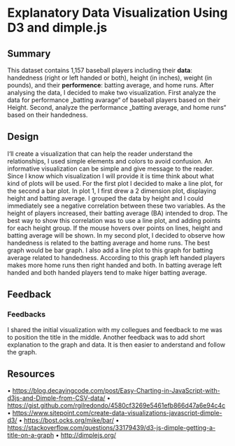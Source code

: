 # Explanatory Data Visualization Using D3 and dimple.js

## Summary

This dataset contains 1,157 baseball players including their **data**:
handedness (right or left handed or both), height (in inches), weight (in pounds),
and their **performence**:
batting average, and home runs.
After analysing the data,  I decided to make two visualization. First analyze the data for performance „batting avarage“ of baseball players based on their Height. Second, analyze the performance „batting average, and home runs“ based on their handedness.

## Design
I‘ll create a visualization that can help the reader understand the relationships, I used simple elements and colors to avoid confusion. An informative visualization can be simple and give message to the reader.
Since I know which visualization I will provide it is time think about what kind of plots will be used. For the first plot I decided to make a line plot, for the second a bar plot.
In plot 1, I first drew a 2 dimension plot, displaying height and batting average. I grouped the data by height and I could immediately see a negative correlation between these two variables. As the height of players increased, their batting average (BA) intended to drop. The best way to show this correlation was to use a line plot, and adding points for each height group. If the mouse hovers over points on lines, height and batting average will be shown. 
In my second plot, I decided to observe how handedness is related to the batting average and home runs. The best graph would be bar graph. I also add a line plot to this graph for batting average related to handedness. According to this graph left handed players makes more home runs then right handed and both. In batting average left handed and both handed players tend to make higer batting average.





## Feedback

### Feedbacks
I shared the initial visualization with my collegues and feedback to me was to position the title in the middle. 
Another feedback was to add short explanation to the graph and data. It is then easier to anderstand and follow the graph.


## Resources
•	https://blog.decayingcode.com/post/Easy-Charting-in-JavaScript-with-d3js-and-Dimple-from-CSV-data/
•	https://gist.github.com/rgilredondo/4580cf3269e5461efb866d47a6e94c4c
•	https://www.sitepoint.com/create-data-visualizations-javascript-dimple-d3/
•	https://bost.ocks.org/mike/bar/
•	https://stackoverflow.com/questions/33179439/d3-js-dimple-getting-a-title-on-a-graph
•	http://dimplejs.org/
